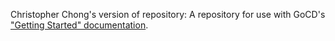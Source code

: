 Christopher Chong's version of repository:
A repository for use with GoCD's ["Getting Started" documentation](https://www.go.cd/getting-started/part-1/).
